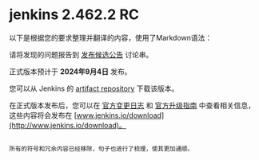 # jenkins 2.462.2 RC
以下是根据您的要求整理并翻译的内容，使用了Markdown语法：


请将发现的问题报告到 [发布候选公告](https://groups.google.com/g/jenkinsci-dev/c/mfB-OlJOuCY) 讨论串。

正式版本预计于 **2024年9月4日** 发布。

您可以从 Jenkins 的 [artifact repository](https://repo.jenkins-ci.org/incrementals/org/jenkins-ci/main/jenkins-war/2.462.2-rc35056.91b_4d80a_1ccf/jenkins-war-2.462.2-rc35056.91b_4d80a_1ccf.war) 下载该版本。

在正式版本发布后，您可以在 [官方变更日志](https://www.jenkins.io/changelog-stable/#2.462.2) 和 [官方升级指南](https://www.jenkins.io/doc/upgrade-guide/2.462/#upgrading-to-jenkins-lts-2-462-2) 中查看相关信息，这些内容将会发布在 [www.jenkins.io/download](http://www.jenkins.io/download)。
```

所有的符号和冗余内容已经移除，句子也进行了梳理，使其更加通顺。